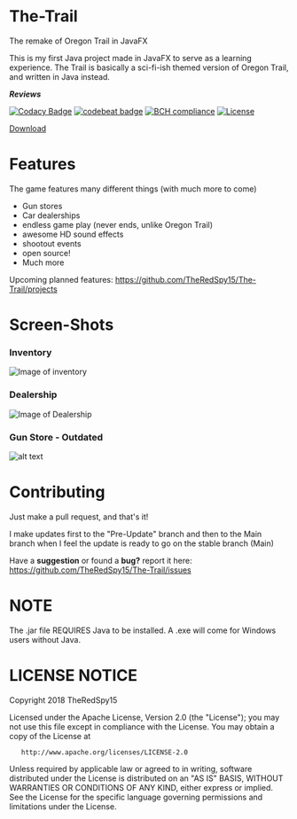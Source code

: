 # The-Trail
The remake of Oregon Trail in JavaFX

This is my first Java project made in JavaFX to serve as a learning experience.
The Trail is basically a sci-fi-ish themed version of Oregon Trail, and written in Java instead.

***Reviews***

[![Codacy Badge](https://api.codacy.com/project/badge/Grade/99a9da07e094482d921f1930eaca3a5f)](https://www.codacy.com/app/hjadar15/The-Trail?utm_source=github.com&amp;utm_medium=referral&amp;utm_content=TheRedSpy15/The-Trail&amp;utm_campaign=Badge_Grade)
[![codebeat badge](https://codebeat.co/badges/887b7850-0e7b-4e5b-8c0f-925ba5d31f99)](https://codebeat.co/projects/github-com-theredspy15-the-trail-pre-update-branch)
[![BCH compliance](https://bettercodehub.com/edge/badge/TheRedSpy15/The-Trail?branch=master)](https://bettercodehub.com/)
[![License](https://img.shields.io/badge/License-Apache%202.0-blue.svg)](https://opensource.org/licenses/Apache-2.0)

<a class="github-button" href="https://github.com/TheRedSpy15/The-Trail/archive/master.zip" data-icon="octicon-cloud-download" data-size="large" aria-label="Download TheRedSpy15/The-Trail on GitHub">Download</a>

# Features

The game features many different things (with much more to come)
- Gun stores
- Car dealerships
- endless game play (never ends, unlike Oregon Trail)
- awesome HD sound effects
- shootout events
- open source!
- Much more

Upcoming planned features:
https://github.com/TheRedSpy15/The-Trail/projects 

# Screen-Shots


### Inventory

![Image of inventory](https://s13.postimg.org/o9rn1ghtj/inventoryscene.jpg)

### Dealership

![Image of Dealership](https://s13.postimg.org/muq2cq1av/dealershipscene.jpg)

### Gun Store - Outdated

![alt text](https://s8.postimg.org/6kkoootad/gunstorescene.jpg "GunStore")

    
# Contributing

Just make a pull request, and that's it!

I make updates first to the "Pre-Update" branch and then to the Main branch when I feel the update is ready to go on the stable branch (Main)

Have a **suggestion** or found a **bug?** report it here: https://github.com/TheRedSpy15/The-Trail/issues

# NOTE

The .jar file REQUIRES Java to be installed. A .exe will come for Windows users without Java.

# **LICENSE NOTICE**

Copyright 2018 TheRedSpy15

   Licensed under the Apache License, Version 2.0 (the "License");
   you may not use this file except in compliance with the License.
   You may obtain a copy of the License at

       http://www.apache.org/licenses/LICENSE-2.0

   Unless required by applicable law or agreed to in writing, software
   distributed under the License is distributed on an "AS IS" BASIS,
   WITHOUT WARRANTIES OR CONDITIONS OF ANY KIND, either express or implied.
   See the License for the specific language governing permissions and
   limitations under the License.